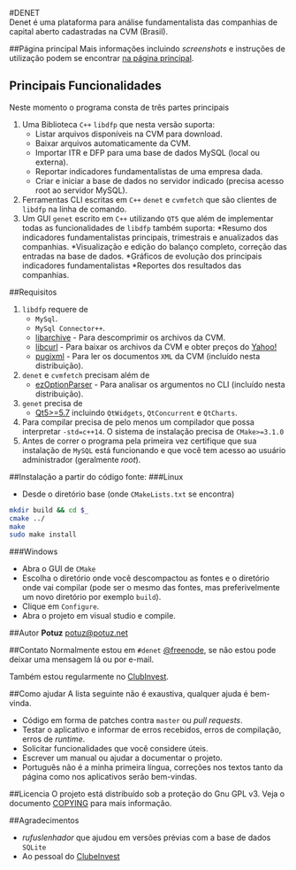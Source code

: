 #DENET  
Denet é uma plataforma para análise fundamentalista das companhias de capital aberto cadastradas na CVM (Brasil). 

##Página principal
Mais informações incluindo _screenshots_ e instruções de utilização podem se encontrar [na página principal](http://www.potuz.net/denet). 

## Principais Funcionalidades
Neste momento o programa consta de três partes principais

1. Uma Biblioteca `C++` `libdfp` que nesta versão suporta:
	* Listar arquivos disponíveis na CVM para download.
	* Baixar arquivos automaticamente da CVM.
	* Importar ITR e DFP para uma base de dados MySQL (local ou externa).
	* Reportar indicadores fundamentalistas de uma empresa dada.
	* Criar e iniciar a base de dados no servidor indicado (precisa acesso root ao servidor MySQL). 
2. Ferramentas CLI escritas em `C++` `denet` e `cvmfetch` que são clientes de `libdfp` na linha de comando. 
3. Um GUI `genet` escrito em `C++` utilizando `QT5` que além de implementar todas as funcionalidades de `libdfp` também suporta:
	*Resumo dos indicadores fundamentalistas principais, trimestrais e anualizados das companhias. 
	*Visualização e edição do balanço completo, correção das entradas na base de dados. 
	*Gráficos de evolução dos principais indicadores fundamentalistas
	*Reportes dos resultados das companhias. 

##Requisitos
1. `libdfp` requere de 
	* `MySql`.
	* `MySql Connector++`.
	* [libarchive](http://www.libarchive.org) - Para descomprimir os archivos da CVM.
	* [libcurl](https://curl.haxx.se/libcurl/) - Para baixar os archivos da CVM e obter preços do [Yahoo!](https://finance.yahoo.com/q?s=API) 
	* [pugixml](http://pugixml.org/) - Para ler os documentos `XML` da CVM (incluído nesta distribuição).
2. `denet` e `cvmfetch` precisam além de 
	+ [ezOptionParser](http://ezoptionparser.sourceforge.net) - Para analisar os argumentos no CLI (incluído nesta distribuição). 
3. `genet` precisa de
	+ [Qt5>=5.7](http://qt-project.org/qt5) incluindo `QtWidgets`, `QtConcurrent` e `QtCharts`. 
4. Para compilar precisa de pelo menos um compilador que possa interpretar `-std=c++14`. O sistema de instalação precisa de `CMake>=3.1.0`
5. Antes de correr o programa pela primeira vez certifique que sua instalação de `MySQL` está funcionando e que você tem acesso ao usuário administrador (geralmente _root_).  

##Instalação a partir do código fonte:
###Linux
+ Desde o diretório base (onde `CMakeLists.txt` se encontra)

``` bash
mkdir build && cd $_
cmake ../
make
sudo make install
```

###Windows
+ Abra o GUI de `CMake`
+ Escolha o diretório onde você descompactou as fontes e o diretório onde vai compilar (pode ser o mesmo das fontes, mas preferivelmente um novo diretório por exemplo `build`). 
+ Clique em `Configure`.
+ Abra o projeto em visual studio e compile.

##Autor 
**Potuz** <potuz@potuz.net>

##Contato
Normalmente estou em `#denet` [@freenode](http://webchat.freenode.net), se não estou pode deixar uma mensagem lá ou por e-mail. 

Também estou regularmente no [ClubInvest](http://clubinvest.boards.net). 

##Como ajudar
A lista seguinte não é exaustiva, qualquer ajuda é bem-vinda.
+ Código em forma de patches contra `master` ou _pull requests_.
+ Testar o aplicativo e informar de erros recebidos, erros de compilação, erros de _runtime_.
+ Solicitar funcionalidades que você considere úteis. 
+ Escrever um manual ou ajudar a documentar o projeto. 
+ Português não é a minha primeira língua, correções nos textos tanto da página como nos aplicativos serão bem-vindas. 

##Licencia 
O projeto está distribuído sob a proteção do Gnu GPL v3. Veja o documento [COPYING](COPYING) para mais informação. 

##Agradecimentos
+ _rufuslenhador_ que ajudou em versões prévias com a base de dados `SQLite`
+ Ao pessoal do [ClubeInvest](http://clubinvest.boards.net)
